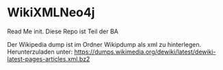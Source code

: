 # WikiXMLNeo4j
Read Me init.
Diese Repo ist Teil der BA

Der Wikipedia dump ist im Ordner Wikipdump als xml zu hinterlegen.
Herunterzuladen unter: https://dumps.wikimedia.org/dewiki/latest/dewiki-latest-pages-articles.xml.bz2

